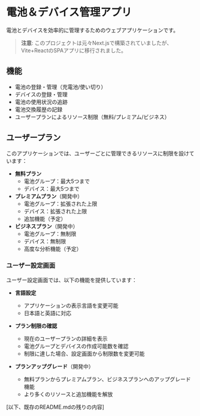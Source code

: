 # 電池＆デバイス管理アプリ

電池とデバイスを効率的に管理するためのウェブアプリケーションです。

> **注意**: このプロジェクトは元々Next.jsで構築されていましたが、Vite+ReactのSPAアプリに移行されました。

## 機能

- 電池の登録・管理（充電池/使い切り）
- デバイスの登録・管理
- 電池の使用状況の追跡
- 電池交換履歴の記録
- ユーザープランによるリソース制限（無料/プレミアム/ビジネス）

## ユーザープラン

このアプリケーションでは、ユーザーごとに管理できるリソースに制限を設けています：

- **無料プラン**
  - 電池グループ：最大5つまで
  - デバイス：最大5つまで
- **プレミアムプラン**（開発中）
  - 電池グループ：拡張された上限
  - デバイス：拡張された上限
  - 追加機能（予定）
- **ビジネスプラン**（開発中）
  - 電池グループ：無制限
  - デバイス：無制限
  - 高度な分析機能（予定）

### ユーザー設定画面

ユーザー設定画面では、以下の機能を提供しています：

- **言語設定**
  - アプリケーションの表示言語を変更可能
  - 日本語と英語に対応

- **プラン制限の確認**
  - 現在のユーザープランの詳細を表示
  - 電池グループとデバイスの作成可能数を確認
  - 制限に達した場合、設定画面から制限数を変更可能

- **プランアップグレード**（開発中）
  - 無料プランからプレミアムプラン、ビジネスプランへのアップグレード機能
  - より多くのリソースと追加機能を解放

[以下、既存のREADME.mdの残りの内容]
